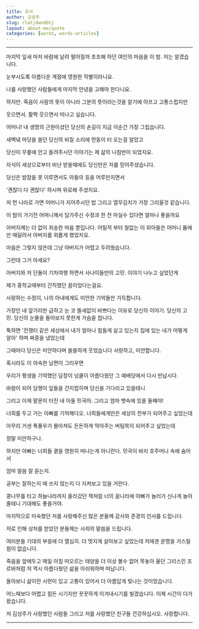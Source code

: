 ```yaml
---
title: 유서
author: 김성주
slug: rlatjdwndbtj
layout: about-me/quote
categories: [words, words-articles]
---
```


---
마지막 잎새 마저 바람에 날려
떨어질까 초조해 하던 여인의 마음을
이 밤. 저는 알겠습니다.
 
눈부시도록 아름다운 계절에
영원한 작별이라니요.
 
나를 사랑했던 사람들에게
마지막 안녕을 고해야 한다니요.
 
하지만.
죽음이 사람의 뜻이 아니라
그분의 뜻이라는것을 알기에
아프고 고통스럽지만
 
웃으면서.
활짝 웃으면서 떠나고 싶습니다.
 
 
어머니!
내 생명의 근원이셨던 당신의 손길이
지금 이순간 가장 그립습니다.
 
새벽녘 마당을 쓸던 당신의 비질 소리에
먼동이 터 오는걸 알았고
 
당신이 무릎에 안고 들려주시던 이야기는
제 삶의 나침반이 되었지요.
 
자식이 세상으로부터 비난 받을때에도
당신만은
저를 믿어주셨습니다.
 
당신은 밤잠을 못 이루면서도
아들의 등을 어루만지면서
 
'괜찮다.다 괜찮다'
하시며 위로해 주셨지요.
 
저 먼 나라로 가면 어머니가 지어주시던 밥
그리고 열무김치가 가장 그리울것 같습니다.
 
이 밤이 가기전
어머니께서 담가주신 수정과 한 잔 마실수 있다면
얼마나 좋을까요
 
 
아버지께는 더 없이 죄송한 마음 뿐입니다.
어릴적 부터 철없는 이 외아들은
어머니 품에만 매달려서
아버지를 외롭게 했었지요.
 
마음은 그렇지 않은데
그냥 아버지가 어렵고 두려웠습니다.
 
그런데 그거 아세요?
 
아버지와 저 단둘이 기차여행 하면서
사나이들만의 고민. 이야기 나누고 싶었던게
 
제가 중학교때부터 간직했던
꿈이었다는걸요.
 
 
사랑하는 수정이, 나의 아내에게도
미안한 기억들만 가득합니다.
 
가장인 내 앞가리만 급하고
눈 코 뜰새없이 바쁘다는 이유로
당신의 이야기. 당신의 고민.
당신의 눈물을 돌아보지 못한게 가슴을 칩니다.
 
툭하면
'전쟁터 같은 세상에서 내가 얼마나 힘들게 살고 있는지
집에 있는 네가 어떻게 알아' 하며 짜증을 냈었는데
 
그때마다 당신은 미안하다며 쓸쓸하게 웃었습니다
사랑하고, 미안합니다.
 
혹시라도
이 야속한 남편이 그리우면
 
우리가 평생을 기약했던
담장이 넝쿨이 아름다웠던
그 예배당에서 다시 만납시다.
 
바람이 되어 담쟁이 잎들을 간지럽히며
당신을 기다리고 있을테니
 
 
그리고 이제 말문이 터진 내 아들 민국아.
그리고 엄마 뱃속에 있을 둘째야!
 
너희를 두고 가는 아빠를 기억해다오.
너희들에게만은 세상의 전부가 되어주고 싶었는데
 
아무리 거센 폭풍우가 몰아쳐도
든든하게 막아주는 버팀목이 되어주고 싶었는데
 
정말 미안하구나.
 
하지만 아빠는 너희들 곁을 영원히 떠나는게 아니란다.
민국이 바지 호주머니 속에 숨어서
 
엄마 말씀 잘 듣는지.
 
공부는 잘하는지
떼 쓰지 않는지
다 지켜보고 있을 거란다.
 
콩나무를 타고 하늘나라까지 올라갔던 잭처럼
너의 꿈나라에 아빠가 놀러가
신나게 놀아줄테니 기대해도 좋을거야.
 
 
마지막으로
미숙했던 저를 사랑해주신 많은 분들께
감사와 존경의 인사를 드립니다.
 
저로 인해 상처를 받았던 분들께는
사죄의 말씀을 드립니다.
 
여러분들 기대의 부응에
더 열심히. 더 멋지게 살아보고 싶었는데
저에겐 운명을 거스릴 힘이 없습니다.
 
죽음을 앞에두고
매일 아침 떠오르는 태양을
더 이상 볼수 없어 목놓아 울던
그리스인 조르바처럼
저 역시 아름다웠던 삶을 아쉬워하며 떠납니다.
 
돌아보니 삶이란
시련이 있고 고통이 있어서
더 아름답게 빛나는 것이었습니다.
 
어느때보다 어렵고 힘든 시기지만
꿋꿋하게 이겨내시기를 빌겠습니다.
이제 시간이 다가왔습니다.
 
저 김성주가 사랑했던 사람들
그리고 저를 사랑했던 친구들
건강하십시오. 사랑합니다.

---